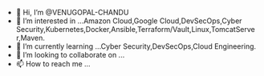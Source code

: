 - 👋 Hi, I’m @VENUGOPAL-CHANDU
- 👀 I’m interested in ...Amazon Cloud,Google Cloud,DevSecOps,Cyber Security,Kubernetes,Docker,Ansible,Terraform/Vault,Linux,TomcatServer,Maven.
- 🌱 I’m currently learning ...Cyber Security,DevSecOps,Cloud Engineering.
- 💞️ I’m looking to collaborate on ...
- 📫 How to reach me ...

<!---
VENUGOPAL-CHANDU/VENUGOPAL-CHANDU is a ✨ special ✨ repository because its `README.md` (this file) appears on your GitHub profile.
You can click the Preview link to take a look at your changes.
--->
